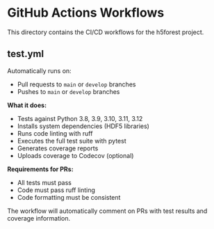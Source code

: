 # GitHub Actions Workflows

This directory contains the CI/CD workflows for the h5forest project.

## test.yml

Automatically runs on:
- Pull requests to `main` or `develop` branches
- Pushes to `main` or `develop` branches

**What it does:**
- Tests against Python 3.8, 3.9, 3.10, 3.11, 3.12
- Installs system dependencies (HDF5 libraries)
- Runs code linting with ruff
- Executes the full test suite with pytest
- Generates coverage reports
- Uploads coverage to Codecov (optional)

**Requirements for PRs:**
- All tests must pass
- Code must pass ruff linting
- Code formatting must be consistent

The workflow will automatically comment on PRs with test results and coverage information.